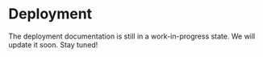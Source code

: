 # Deployment

The deployment documentation is still in a work-in-progress state. We will update it soon. Stay tuned!
